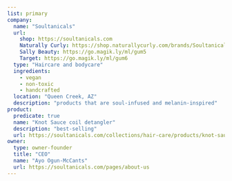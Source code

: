 ```yaml
---
list: primary
company:
  name: "Soultanicals"
  url:
    shop: https://soultanicals.com
    Naturally Curly: https://shop.naturallycurly.com/brands/Soultanicals.html
    Sally Beauty: https://go.magik.ly/ml/gum5
    Target: https://go.magik.ly/ml/gum6
  type: "Haircare and bodycare"
  ingredients:
    - vegan
    - non-toxic
    - handcrafted
  location: "Queen Creek, AZ"
  description: "products that are soul-infused and melanin-inspired"
product:
  predicate: true
  name: "Knot Sauce coil detangler"
  description: "best-selling"
  url: https://soultanicals.com/collections/hair-care/products/knot-sauce
owner:
  type: owner-founder
  title: "CEO"
  name: "Ayo Ogun-McCants"
  url: https://soultanicals.com/pages/about-us
---
```

